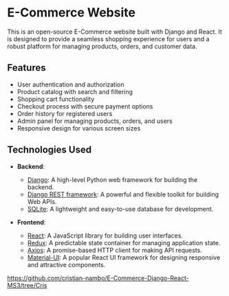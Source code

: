 # E-Commerce Website

This is an open-source E-Commerce website built with Django and React. It is designed to provide a seamless shopping experience for users and a robust platform for managing products, orders, and customer data.

## Features

- User authentication and authorization
- Product catalog with search and filtering
- Shopping cart functionality
- Checkout process with secure payment options
- Order history for registered users
- Admin panel for managing products, orders, and users
- Responsive design for various screen sizes

## Technologies Used

- **Backend**:
  - [Django](https://www.djangoproject.com/): A high-level Python web framework for building the backend.
  - [Django REST framework](https://www.django-rest-framework.org/): A powerful and flexible toolkit for building Web APIs.
  - [SQLite](https://www.sqlite.org/): A lightweight and easy-to-use database for development.

- **Frontend**:
  - [React](https://reactjs.org/): A JavaScript library for building user interfaces.
  - [Redux](https://redux.js.org/): A predictable state container for managing application state.
  - [Axios](https://axios-http.com/): A promise-based HTTP client for making API requests.
  - [Material-UI](https://material-ui.com/): A popular React UI framework for designing responsive and attractive components.


https://github.com/cristian-nambo/E-Commerce-Django-React-MS3/tree/Cris
